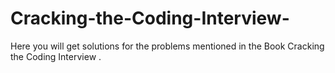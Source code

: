 # Cracking-the-Coding-Interview-
Here you will get solutions for the problems mentioned in the Book Cracking the Coding Interview .

